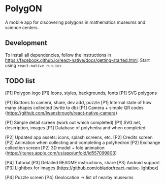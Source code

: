 # PolygON

A mobile app for discovering polygons in mathematics museums and science centers.


## Development

To install all dependencies, follow the instructions in https://facebook.github.io/react-native/docs/getting-started.html.
Start using `react-native run-ios`


## TODO list

[P1] Polygon logo
[P1] Icons, styles, backgrounds, fonts
[P1] SVG polygons

[P1] Buttons to camera, share, dev add, puzzle
[P1] Internal state of how many shapes collected (write to db)
[P1] Camera + simple QR codes (https://github.com/lwansbrough/react-native-camera)

[P1] Simple detail screen (work out which completed)
[P1] SVG net, description, images
[P1] Database of polyhedra and when completed

[P2] Updated app assets: icons, splash screens, etc.
[P2] Credits screen
[P2] Animation when collecting and completing a polyhedron
[P2] Exchange collection screen
[P2] 3D model + fold animation (https://itunes.apple.com/us/app/unfold/id557099803)

[P4] Tutorial
[P3] Detailed README instructions, share
[P3] Android support
[P3] Lightbox for images (https://github.com/oblador/react-native-lightbox)

[P4] Puzzle screen
[P4] Geolocation -> list of nearby museums
